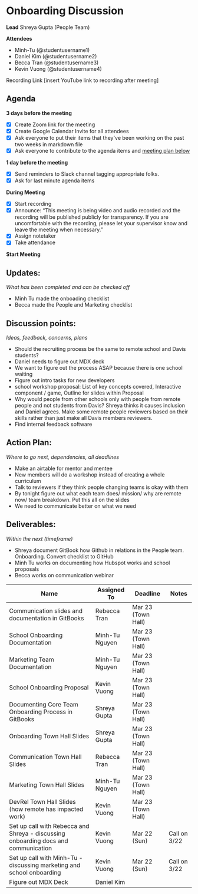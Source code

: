 # Onboarding Discussion
**Lead**
Shreya Gupta (People Team) 

**Attendees**
* Minh-Tu (@studentusername1) 
* Daniel Kim (@studentusername2) 
* Becca Tran (@studentusername3) 
* Kevin Vuong (@studentusername4) 

Recording Link
[insert YouTube link to recording after meeting]

## Agenda
**3 days before the meeting**
- [x] Create Zoom link for the meeting
- [x] Create Google Calendar Invite for all attendees
- [x] Ask everyone to put their items that they've been working on the past two weeks in markdown file
- [x] Ask everyone to contribute to the agenda items and [meeting plan below](https://github.com/shreyagupta98/people/blob/master/meeting_template.md#updates)

**1 day before the meeting**
- [x] Send reminders to Slack channel tagging appropriate folks. 
- [x] Ask for last minute agenda items

**During Meeting**
- [x] Start recording
- [x] Announce:
“This meeting is being video and audio recorded and the recording will be published publicly for transparency. If you are uncomfortable with the recording, please let your supervisor know and leave the meeting when necessary.”
- [x] Assign notetaker
- [x] Take attendance

**Start Meeting**

## Updates:
*What has been completed and can be checked off*
* Minh Tu made the onboading checklist
* Becca made the People and Marketing checklist
    
## Discussion points:
*Ideas, feedback, concerns, plans*
* Should the recruiting process be the same to remote school and Davis students?
* Daniel needs to figure out MDX deck 
* We want to figure out the process ASAP because there is one school waiting
* Figure out intro tasks for new developers 
* school workshop proposal: List of key concepts covered, Interactive component / game, Outline for slides within Proposal
* Why would people from other schools only with people from remote people and not students from Davis? 
    Shreya thinks it causes inclusion and Daniel agrees. Make some remote people reviewers based on their skills rather than just make all Davis members reviewers. 
* Find internal feedback software 
    
## Action Plan:
*Where to go next, dependencies, all deadlines*
* Make an airtable for mentor and mentee 
* New members will do a workshop instead of creating a whole curriculum 
* Talk to reviewers if they think people changing teams is okay with them
* By tonight figure out what each team does/ mission/ why are remote now/ team breakdown. Put this all on the slides 
* We need to communicate better on what we need 
    
## Deliverables:
*Within the next (timeframe)*
* Shreya document GitBook how Github in relations in the People team. Onboarding. Convert checklist to GitHub
* Minh Tu works on documenting how Hubspot works and school proposals 
* Becca works on communication webinar 




Name  | Assigned To | Deadline | Notes
------|-------------|----------|------
 Communication slides and documentation in GitBooks           | Rebecca Tran   | Mar 23 (Town Hall) | 
 School Onboarding Documentation                              | Minh-Tu Nguyen | Mar 23 (Town Hall) | 
 Marketing Team Documentation                                 | Minh-Tu Nguyen | Mar 23 (Town Hall) | 
 School Onboarding Proposal                                   | Kevin Vuong | Mar 23 (Town Hall) | 
 Documenting Core Team Onboarding Process in GitBooks         | Shreya Gupta | Mar 23 (Town Hall) | 
 Onboarding Town Hall Slides                                  | Shreya Gupta | Mar 23 (Town Hall) | 
 Communication Town Hall Slides                               | Rebecca Tran   | Mar 23 (Town Hall) | 
 Marketing Town Hall Slides                                   | Minh-Tu Nguyen | Mar 23 (Town Hall) | 
 DevRel Town Hall Slides (how remote has impacted work)       | Kevin Vuong | Mar 23 (Town Hall) | 
 Set up call with Rebecca and Shreya - discussing onboarding docs and communication | Kevin Vuong | Mar 22 (Sun) | Call on 3/22 
 Set up call with Minh-Tu - discussing marketing and school onboarding | Kevin Vuong | Mar 22 (Sun) | Call on 3/22
 Figure out MDX Deck | Daniel Kim | | 
